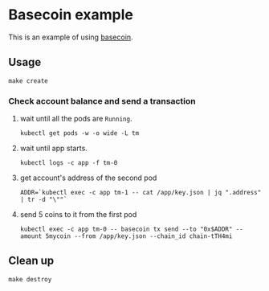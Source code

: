 # Basecoin example

This is an example of using [basecoin](https://my-tendermint/basecoin).

## Usage

```
make create
```

### Check account balance and send a transaction

1. wait until all the pods are `Running`.

   ```
   kubectl get pods -w -o wide -L tm
   ```

2. wait until app starts.

   ```
   kubectl logs -c app -f tm-0
   ```

3. get account's address of the second pod

   ```
   ADDR=`kubectl exec -c app tm-1 -- cat /app/key.json | jq ".address" | tr -d "\""`
   ```

4. send 5 coins to it from the first pod

   ```
   kubectl exec -c app tm-0 -- basecoin tx send --to "0x$ADDR" --amount 5mycoin --from /app/key.json --chain_id chain-tTH4mi
   ```


## Clean up

```
make destroy
```
